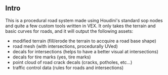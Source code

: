 ## Intro

This is a procedural road system made using Houdini's standard sop nodes and quite a few custom tools written in VEX. It only takes the terrain and basic 
curves for roads, and it will output the following assets:
  - modified terrain (fill/erode the terrain to accquire a road base shape)
  - road mesh (with intersections, procedurally UVed)
  - decals for intersections (helps to have a better visual at intersections)
  - decals for tire marks (yes, tire marks)
  - point cloud of road crack decals (cracks, potholes, etc...)
  - traffic control data (rules for roads and intersections)




##
